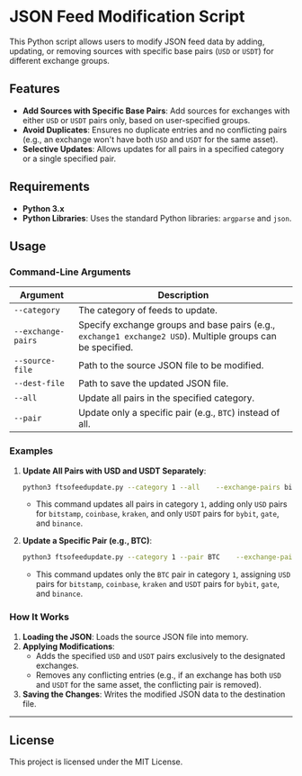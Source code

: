 
# JSON Feed Modification Script

This Python script allows users to modify JSON feed data by adding, updating, or removing sources with specific base pairs (`USD` or `USDT`) for different exchange groups.

## Features

- **Add Sources with Specific Base Pairs**: Add sources for exchanges with either `USD` or `USDT` pairs only, based on user-specified groups.
- **Avoid Duplicates**: Ensures no duplicate entries and no conflicting pairs (e.g., an exchange won't have both `USD` and `USDT` for the same asset).
- **Selective Updates**: Allows updates for all pairs in a specified category or a single specified pair.

## Requirements

- **Python 3.x**
- **Python Libraries**: Uses the standard Python libraries: `argparse` and `json`.

## Usage

### Command-Line Arguments

| Argument         | Description                                                                                               |
|------------------|-----------------------------------------------------------------------------------------------------------|
| `--category`     | The category of feeds to update.                                                                          |
| `--exchange-pairs` | Specify exchange groups and base pairs (e.g., `exchange1 exchange2 USD`). Multiple groups can be specified.|
| `--source-file`  | Path to the source JSON file to be modified.                                                              |
| `--dest-file`    | Path to save the updated JSON file.                                                                       |
| `--all`          | Update all pairs in the specified category.                                                               |
| `--pair`         | Update only a specific pair (e.g., `BTC`) instead of all.                                                 |

### Examples

1. **Update All Pairs with USD and USDT Separately**:
   ```bash
   python3 ftsofeedupdate.py --category 1 --all    --exchange-pairs bitstamp coinbase kraken USD    --exchange-pairs bybit gate binance USDT    --source-file feeds.json --dest-file updated_feeds.json
   ```
   - This command updates all pairs in category `1`, adding only `USD` pairs for `bitstamp`, `coinbase`, `kraken`, and only `USDT` pairs for `bybit`, `gate`, and `binance`.

2. **Update a Specific Pair (e.g., BTC)**:
   ```bash
   python3 ftsofeedupdate.py --category 1 --pair BTC    --exchange-pairs bitstamp coinbase kraken USD    --exchange-pairs bybit gate binance USDT    --source-file feeds.json --dest-file updated_feeds.json
   ```
   - This command updates only the `BTC` pair in category `1`, assigning `USD` pairs for `bitstamp`, `coinbase`, `kraken` and `USDT` pairs for `bybit`, `gate`, and `binance`.

### How It Works

1. **Loading the JSON**: Loads the source JSON file into memory.
2. **Applying Modifications**:
   - Adds the specified `USD` and `USDT` pairs exclusively to the designated exchanges.
   - Removes any conflicting entries (e.g., if an exchange has both `USD` and `USDT` for the same asset, the conflicting pair is removed).
3. **Saving the Changes**: Writes the modified JSON data to the destination file.

---

## License

This project is licensed under the MIT License.
